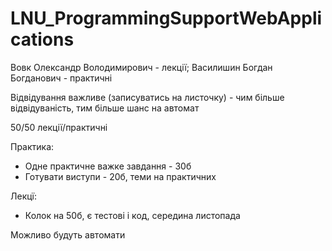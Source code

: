 # LNU_ProgrammingSupportWebApplications
Вовк Олександр Володимирович - лекції;
Василишин Богдан Богданович - практичні

Відвідування важливе (записуватись на листочку) - чим більше відвідуваність, тим більше шанс на автомат

50/50 лекції/практичні

Практика:
- Одне практичне важке завдання - 30б
- Готувати виступи - 20б, теми на практичних

Лекцї:
- Колок на 50б, є тестові і код, середина листопада

Можливо будуть автомати
